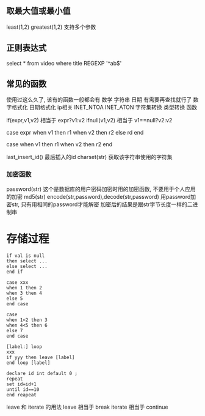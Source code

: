 ## 取最大值或最小值 ##
least(1,2) greatest(1,2)
支持多个参数

## 正则表达式 ##
select * from video where title REGEXP '^ab$'

## 常见的函数 ##
使用过这么久了, 该有的函数一般都会有
数学 字符串 日期 有需要再查找就行了
数字格式化 日期格式化
ip相关
INET_NTOA
INET_ATON
字符集转换 类型转换 函数


if(expr,v1,v2) 相当于 expr?v1:v2
ifnull(v1,v2) 相当于 v1==null?v2:v2

case expr
when v1 then r1
when v2 then r2
else rd
end

case
when v1 then r1
when v2 then r2
end

last_insert_id() 最后插入的id
charset(str) 获取该字符串使用的字符集

### 加密函数 ###
password(str) 这个是数据库的用户密码加密时用的加密函数, 不要用于个人应用的加密
md5(str)
encode(str,password),decode(str,password) 用password加密str, 只有用相同的password才能解密
加密后的结果是跟str字节长度一样的二进制串


# 存储过程 #

```
if val is null
then select ...
else select ...
end if
```

```
case xxx
when 1 then 2
when 3 then 4
else 5
end case
```

```
case
when 1<2 then 3
when 4<5 then 6
else 7
end case
```

```
[label:] loop
xxx
if yyy then leave [label]
end loop [label]
```

```
declare id int default 0 ;
repeat
set id=id+1
until id==10
end reapeat
```


leave 和 iterate 的用法
leave 相当于 break
iterate 相当于 continue




